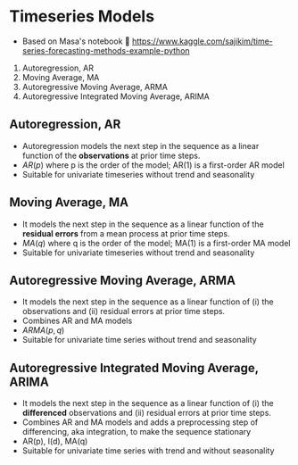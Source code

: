 
# Timeseries Models

- Based on Masa's notebook 👏 https://www.kaggle.com/sajikim/time-series-forecasting-methods-example-python
1. Autoregression, AR
2. Moving Average, MA
3. Autoregressive Moving Average, ARMA
4. Autoregressive Integrated Moving Average, ARIMA


## Autoregression, AR
- Autoregression models the next step in the sequence as a linear function of the **observations** at prior time steps.
- $AR(p)$ where p is the order of the model; AR(1) is a first-order AR model
- Suitable for univariate timeseries without trend and seasonality    


## Moving Average, MA
- It models the next step in the sequence as a linear function of the **residual errors** from a mean process at prior time steps.
- $MA(q)$ where q is the order of the model; MA(1) is a first-order MA model
- Suitable for univariate timeseries without trend and seasonality


## Autoregressive Moving Average, ARMA
- It models the next step in the sequence as a linear function of (i) the observations and (ii) residual errors at prior time steps.
- Combines AR and MA models
- $ARMA(p,q)$
- Suitable for univariate time series without trend and seasonality


## Autoregressive Integrated Moving Average, ARIMA
- It models the next step in the sequence as a linear function of (i) the **differenced** observations and (ii) residual errors at prior time steps.
- Combines AR and MA models and adds a preprocessing step of differencing, aka integration, to make the sequence stationary
- AR(p), I(d), MA(q)
- Suitable for univariate time series with trend and without seasonality